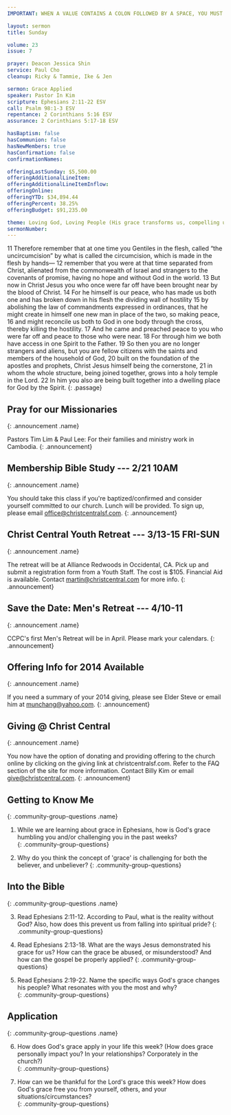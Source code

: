 ```yaml
---
IMPORTANT: WHEN A VALUE CONTAINS A COLON FOLLOWED BY A SPACE, YOU MUST USE &#58;

layout: sermon
title: Sunday

volume: 23
issue: 7

prayer: Deacon Jessica Shin
service: Paul Cho
cleanup: Ricky & Tammie, Ike & Jen

sermon: Grace Applied
speaker: Pastor In Kim
scripture: Ephesians 2:11-22 ESV
call: Psalm 98:1-3 ESV
repentance: 2 Corinthians 5:16 ESV
assurance: 2 Corinthians 5:17-18 ESV

hasBaptism: false
hasCommunion: false
hasNewMembers: true
hasConfirmation: false
confirmationNames: 

offeringLastSunday: $5,500.00
offeringAdditionalLineItem: 
offeringAdditionalLineItemInflow: 
offeringOnline: 
offeringYTD: $34,894.44
offeringPercent: 38.25%
offeringBudget: $91,235.00

theme: Loving God, Loving People (His grace transforms us, compelling us to love others)
sermonNumber: 
---
```

11 Therefore remember that at one time you Gentiles in the flesh, called “the uncircumcision” by what is called the circumcision, which is made in the flesh by hands— 12 remember that you were at that time separated from Christ, alienated from the commonwealth of Israel and strangers to the covenants of promise, having no hope and without God in the world. 13 But now in Christ Jesus you who once were far off have been brought near by the blood of Christ. 14 For he himself is our peace, who has made us both one and has broken down in his flesh the dividing wall of hostility 15 by abolishing the law of commandments expressed in ordinances, that he might create in himself one new man in place of the two, so making peace, 16 and might reconcile us both to God in one body through the cross, thereby killing the hostility. 17 And he came and preached peace to you who were far off and peace to those who were near. 18 For through him we both have access in one Spirit to the Father. 19 So then you are no longer strangers and aliens, but you are fellow citizens with the saints and members of the household of God, 20 built on the foundation of the apostles and prophets, Christ Jesus himself being the cornerstone, 21 in whom the whole structure, being joined together, grows into a holy temple in the Lord. 22 In him you also are being built together into a dwelling place for God by the Spirit.
{: .passage}




## Pray for our Missionaries
{: .announcement .name}

Pastors Tim Lim & Paul Lee: For their families and ministry work in Cambodia.
{: .announcement}

## Membership Bible Study --- 2/21 10AM
{: .announcement .name}

You should take this class if you're baptized/confirmed and consider yourself committed to our church. Lunch will be provided. To sign up, please email office@christcentralsf.com.
{: .announcement}

## Christ Central Youth Retreat --- 3/13-15 FRI-SUN
{: .announcement .name}

The retreat will be at Alliance Redwoods in Occidental, CA. Pick up and submit a registration form from a Youth Staff. The cost is $105. Financial Aid is available. Contact martin@christcentral.com for more info.
{: .announcement}

## Save the Date&#58; Men's Retreat --- 4/10-11
{: .announcement .name}

CCPC's first Men's Retreat will be in April. Please mark your calendars.
{: .announcement}

## Offering Info for 2014 Available
{: .announcement .name}

If you need a summary of your 2014 giving, please see Elder Steve or email him at munchang@yahoo.com.
{: .announcement}

## Giving @ Christ Central
{: .announcement .name}

You now have the option of donating and providing offering to the church online by clicking on the giving link at christcentralsf.com. Refer to the FAQ section of the site for more information. Contact Billy Kim or email give@christcentral.com. 
{: .announcement}

## Getting to Know Me
{: .community-group-questions .name}

1) While we are learning about grace in Ephesians, how is God's grace humbling you and/or challenging you in the past weeks?  
{: .community-group-questions}

2) Why do you think the concept of 'grace' is challenging for both the believer, and unbeliever? 
{: .community-group-questions}

## Into the Bible
{: .community-group-questions .name}

3) Read Ephesians 2:11-12. According to Paul, what is the reality without God? Also, how does this prevent us from falling into spiritual pride? 
{: .community-group-questions}

4) Read Ephesians 2:13-18. What are the ways Jesus demonstrated his grace for us? How can the grace be abused, or misunderstood? And how can the gospel be properly applied?
{: .community-group-questions}

5) Read Ephesians 2:19-22. Name the specific ways God's grace changes his people? What resonates with you the most and why?   
{: .community-group-questions}

## Application
{: .community-group-questions .name}

6) How does God's grace apply in your life this week? (How does grace personally impact you? In your relationships? Corporately in the church?)   
{: .community-group-questions}

7) How can we be thankful for the Lord's grace this week? How does God's grace free you from yourself, others, and your situations/circumstances?  
{: .community-group-questions}
